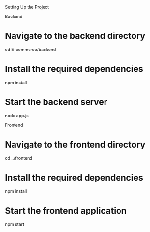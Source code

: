 Setting Up the Project

Backend

# Navigate to the backend directory
cd E-commerce/backend

# Install the required dependencies
npm install

# Start the backend server
node app.js

Frontend

# Navigate to the frontend directory
cd ../frontend

# Install the required dependencies
npm install

# Start the frontend application
npm start
